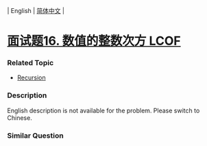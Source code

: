 | English | [简体中文](README.md) |

# [面试题16. 数值的整数次方 LCOF](https://leetcode-cn.com/problems/shu-zhi-de-zheng-shu-ci-fang-lcof)
 ### Related Topic
 - [Recursion](https://leetcode-cn.com/tag/recursion)

 ### Description
English description is not available for the problem. Please switch to Chinese.

### Similar Question
